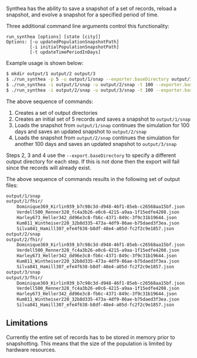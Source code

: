 Synthea has the ability to save a snapshot of a set of records, reload a snapshot, and evolve a snapshot for a specified period of time.

Three additional command line arguments control this functionality:

```
run_synthea [options] [state [city]]
Options: [-u updatedPopulationSnapshotPath]
         [-i initialPopulationSnapshotPath]
         [-t updateTimePeriodInDays]
```

Example usage is shown below:

```sh
$ mkdir output/1 output/2 output/3
$ ./run_synthea -p 5 -u output/1/snap --exporter.baseDirectory output/1
$ ./run_synthea -i output/1/snap -u output/2/snap -t 100 --exporter.baseDirectory output/2
$ ./run_synthea -i output/2/snap -u output/3/snap -t 100 --exporter.baseDirectory output/3
```

The above sequence of commands:

1. Creates a set of output directories
2. Creates an initial set of 5 records and saves a snapshot to `output/1/snap`
3. Loads the snapshot from `output/1/snap` continues the simulation for 100 days and saves an updated snapshot to `output/2/snap`
4. Loads the snapshot from `output/2/snap` continues the simulation for another 100 days and saves an updated snapshot to `output/3/snap`

Steps 2, 3 and 4 use the `--export.baseDirectory` to specify a different output directory for each step. If this is not done then the export will fail since the records will already exist.

The above sequence of commands results in the following set of output files:

```sh
output/1/snap
output/1/fhir/
    Dominique369_Kirlin939_b7c98c3d-d948-46f1-85eb-c26568aa15bf.json 
    Verdell500_Renner328_fc4a3b26-e0c6-4215-a9aa-1f15edfe4208.json
    Harley673_Heller342_dd96e3c8-fb6c-4371-849c-3f9c31b19644.json
    Kum811_Wintheiser220_32b8d335-473a-4df9-86ae-b75daed3f3ea.json
    Silva841_Hamill307_efe4f638-b8df-48e4-a05d-fc2f2c9e1857.json
output/2/snap
output/2/fhir/
    Dominique369_Kirlin939_b7c98c3d-d948-46f1-85eb-c26568aa15bf.json 
    Verdell500_Renner328_fc4a3b26-e0c6-4215-a9aa-1f15edfe4208.json
    Harley673_Heller342_dd96e3c8-fb6c-4371-849c-3f9c31b19644.json
    Kum811_Wintheiser220_32b8d335-473a-4df9-86ae-b75daed3f3ea.json
    Silva841_Hamill307_efe4f638-b8df-48e4-a05d-fc2f2c9e1857.json
output/3/snap
output/3/fhir/
    Dominique369_Kirlin939_b7c98c3d-d948-46f1-85eb-c26568aa15bf.json 
    Verdell500_Renner328_fc4a3b26-e0c6-4215-a9aa-1f15edfe4208.json
    Harley673_Heller342_dd96e3c8-fb6c-4371-849c-3f9c31b19644.json
    Kum811_Wintheiser220_32b8d335-473a-4df9-86ae-b75daed3f3ea.json
    Silva841_Hamill307_efe4f638-b8df-48e4-a05d-fc2f2c9e1857.json
```

## Limitations

Currently the entire set of records has to be stored in memory prior to snapshotting. This means that the size of the population is limited by hardware resources.